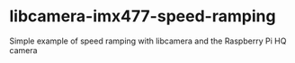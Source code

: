 # libcamera-imx477-speed-ramping
Simple example of speed ramping with libcamera and the Raspberry Pi HQ camera
